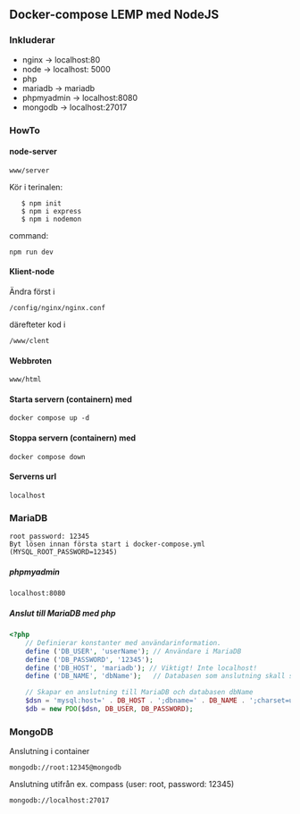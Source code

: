 ## Docker-compose LEMP med NodeJS
### Inkluderar
- nginx -> localhost:80
- node -> localhost: 5000
- php   
- mariadb -> mariadb
- phpmyadmin -> localhost:8080
- mongodb -> localhost:27017

### HowTo

#### node-server
    www/server

Kör i terinalen: 

       $ npm init
       $ npm i express
       $ npm i nodemon

command: 

    npm run dev

#### Klient-node
Ändra först i 

    /config/nginx/nginx.conf

därefteter kod i

    /www/clent

#### Webbroten
    www/html
#### Starta servern (containern) med
    docker compose up -d
#### Stoppa servern (containern) med
    docker compose down
#### Serverns url
    localhost
### MariaDB
    root password: 12345 
    Byt lösen innan första start i docker-compose.yml (MYSQL_ROOT_PASSWORD=12345)
##### phpmyadmin
    localhost:8080
##### Anslut till MariaDB med php

```php
<?php
    // Definierar konstanter med användarinformation.
    define ('DB_USER', 'userName'); // Användare i MariaDB
    define ('DB_PASSWORD', '12345');
    define ('DB_HOST', 'mariadb'); // Viktigt! Inte localhost!
    define ('DB_NAME', 'dbName');   // Databasen som anslutning skall ske till

    // Skapar en anslutning till MariaDB och databasen dbName
    $dsn = 'mysql:host=' . DB_HOST . ';dbname=' . DB_NAME . ';charset=utf8';
    $db = new PDO($dsn, DB_USER, DB_PASSWORD);
```

### MongoDB
Anslutning i container

    mongodb://root:12345@mongodb


Anslutning utifrån ex. compass (user: root, password: 12345)

    mongodb://localhost:27017

